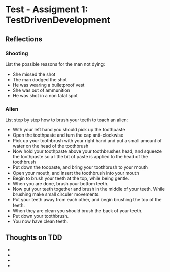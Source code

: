 # Test - Assigment 1: TestDrivenDevelopment

## Reflections

### Shooting 
List the possible reasons for the man not dying:
- She missed the shot
- The man dodged the shot
- He was wearing a bulletproof vest
- She was out of ammunition
- He was shot in a non fatal spot

### Alien
List step by step how to brush your teeth to teach an alien:
- With your left hand you should pick up the toothpaste 
- Open the toothpaste and turn the cap anti-clockwise
- Pick up your toothbrush with your right hand and put a small amount of water on the head of the toothbrush
- Now hold your toothpaste above your toothbrushes head, and squeeze the toothpaste so a little bit of paste is applied to the head of the toothbrush
- Put down the toopaste, and bring your toothbrush to your mouth 
- Open your mouth, and insert the toothbrush into your mouth 
- Begin to brush your teeth at the top, while being gentle.
- When you are done, brush your bottom teeth.
- Now put your teeth together and brush in the middle of your teeth. While brushing make small circuler movements.
- Put your teeth away from each other, and begin brushing the top of the teeth.
- When they are clean you should brush the back of your teeth.
- Put down your toothbrush.
- You now have clean teeth.

## Thoughts on TDD

-
-
-
-
